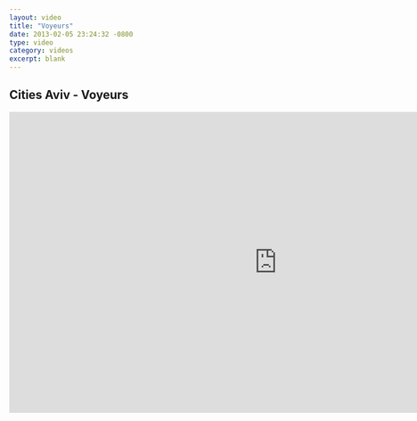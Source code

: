 ```yaml
---
layout: video
title: "Voyeurs"
date: 2013-02-05 23:24:32 -0800
type: video
category: videos
excerpt: blank
---
```

## Cities Aviv - Voyeurs

<iframe src="http://player.vimeo.com/video/21273108?title=0&amp;byline=0&amp;portrait=0&amp;color=ff9933" width="960" height="540" frameborder="0" webkitAllowFullScreen mozallowfullscreen allowFullScreen></iframe>
